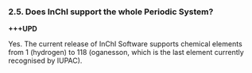 ### 2.5. Does InChI support the whole Periodic System? 

**+++UPD**

Yes. The current release of InChI
Software supports chemical elements from 1 (hydrogen) to 118 (oganesson, which
is the last element currently recognised by IUPAC).

